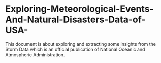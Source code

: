 # Exploring-Meteorological-Events-And-Natural-Disasters-Data-of-USA-
This document is about exploring and extracting some insights from the Storm Data which is an official publication of National Oceanic and Atmospheric Administration.
